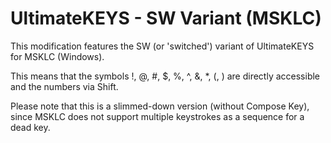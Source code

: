 # UltimateKEYS - SW Variant (MSKLC)

This modification features the SW (or 'switched') variant of UltimateKEYS for MSKLC (Windows).

This means that the symbols !, @, #, $, %, ^, &, \*, (, ) are directly accessible and the numbers via Shift.

Please note that this is a slimmed-down version (without Compose Key), since MSKLC does not support multiple keystrokes as a sequence for a dead key.
